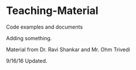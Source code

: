 # Teaching-Material
Code examples and documents

Adding something.

Material from Dr. Ravi Shankar and Mr. Ohm Trivedi

9/16/16 Updated.
